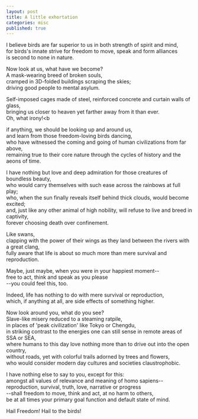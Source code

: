 ```yaml
---
layout: post
title: A little exhortation
categories: misc
published: true
---
```


I believe birds are far superior to us in both strength of spirit and mind,<br>
for birds's innate strive for freedom to move, speak and form alliances<br>
is second to none in nature.

Now look at us, what have we become?<br>
A mask-wearing breed of broken souls,<br>
cramped in 3D-folded buildings scraping the skies;<br>
driving good people to mental asylum.<br>

Self-imposed cages made of steel, reinforced concrete and curtain walls of glass,<br>
bringing us closer to heaven yet farther away from it than ever.<br>
Oh, what irony!<b

if anything, we should be looking up and around us,<br>
and learn from those freedom-loving birds dancing,<br>
who have witnessed the coming and going of human civilizations from far above,<br>
remaining true to their core nature through the cycles of history and the aeons of time.

I have nothing but love and deep admiration for those creatures of boundless beauty,<br>
who would carry themselves with such ease across the rainbows at full play;<br>
who, when the sun finally reveals itself behind thick clouds, would become excited;<br>
and, just like any other animal of high nobility, will refuse to live and breed in captivity,<br>
forever choosing death over confinement.

Like swans,<br>
clapping with the power of their wings as they land between the rivers with a great clang,<br>
fully aware that life is about so much more than mere survival and reproduction.

Maybe, just maybe, when you were in your happiest moment--<br>
free to act, think and speak as you please<br>
--you could feel this, too.

Indeed, life has nothing to do with mere survival or reproduction,<br>
which, if anything at all, are side effects of something higher.

Now look around you, what do you see?<br>
Slave-like misery reduced to a steaming ratpile,<br>
in places of 'peak civilization' like Tokyo or Chengdu,<br>
in striking contrast to the energies one can still sense in remote areas of SSA or SEA,<br>
where humans to this day love nothing more than to drive out into the open country,<br>
without roads, yet with colorful trails adorned by trees and flowers,<br>
who would consider modern day cultures and societies claustrophobic.

I have nothing else to say to you, except for this:<br>
amongst all values of relevance and meaning of homo sapiens--<br>
reproduction, survival, truth, love, narrative or progress<br>
--shall freedom to move, think and act, at no harm to others,<br>
be at all times your primary goal function and default state of mind.

Hail Freedom! Hail to the birds! 